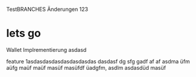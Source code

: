 TestBRANCHES
Änderungen 123
# lets go

Wallet Implrementierung
asdasd

feature 1asdasdasdasdasdasdasdas
dasdasf dg sfg         gadf af af
asdma üfm aüfg maüf maüf masüf masüfdf üadgfm,
asdlm asdasdüd masüf

